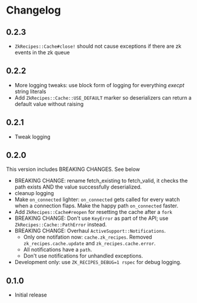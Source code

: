 # Changelog

## 0.2.3

- `ZkRecipes::Cache#close!` should not cause exceptions if there are zk events in the zk queue

## 0.2.2

- More logging tweaks: use block form of logging for everything *execpt* string literals
- Add `ZkRecipes::Cache::USE_DEFAULT` marker so deserializers can return a default value without raising

## 0.2.1

- Tweak logging

## 0.2.0

This version includes BREAKING CHANGES. See below

- BREAKING CHANGE: rename fetch_existing to fetch_valid, it checks the path
  exists AND the value successfully deserialized.
- cleanup logging
- Make `on_connected` lighter: `on_connected` gets called for every watch when
  a connection flaps. Make the happy path `on_connected` faster.
- Add `ZkRecipes::Cache#reopen` for resetting the cache after a `fork`
- BREAKING CHANGE: Don't use `KeyError` as part of the API; use
  `ZkRecipes::Cache::PathError` instead.
- BREAKING CHANGE: Overhaul `ActiveSupport::Notifications`.
  - Only one notifation now: `cache.zk_recipes`. Removed
    `zk_recipes.cache.update` and `zk_recipes.cache.error`.
  - All notifications have a `path`.
  - Don't use notifications for unhandled exceptions.
- Development only: use `ZK_RECIPES_DEBUG=1 rspec` for debug logging.

## 0.1.0

- Initial release
